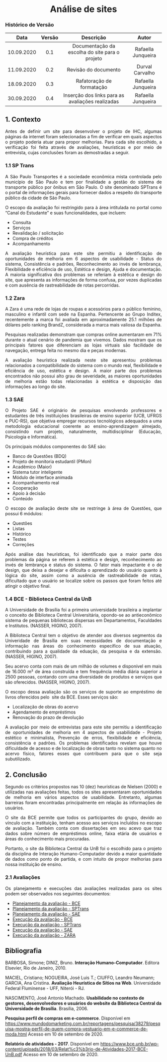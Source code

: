 # <center>Análise de sites

### Histórico de Versão
| Data       | Versão | Descrição            | Autor             |
|:----------:|:------:|:--------------------:|:-----------------:|
| 10.09.2020 | 0.1 | Documentação da escolha do site para o projeto | Rafaella Junqueira |
| 11.09.2020 | 0.2 | Revisão do documento | Durval Carvalho |
| 18.09.2020 | 0.3 | Rafatoração de formatação | Rafaella Junqueira |
| 30.09.2020 | 0.4 | Inserção dos links para as avaliações realizadas | Rafaella Junqueira |

<div align="justify">

## 1. Contexto
Antes de definir um site para desenvolver o projeto de IHC, algumas páginas da internet foram selecionadas a fim de verificar em quais aspectos o projeto poderia atuar para propor melhorias. Para cada site escolhido, a verificação foi feita através de avaliações, heurísticas e por meio de entrevista, cujas conclusões foram as demostradas a seguir.

### 1.1 SP Trans
A São Paulo Transportes é a sociedade econômica mista controlada pelo município de São Paulo e tem por finalidade ​a gestão do sistema de transporte público por ônibus em São Paulo. O site denominado SPTrans é o portal de informações gerais para fornecer dados a respeito do transporte público da cidade de São Paulo.

O escopo da avaliação foi restringido para à área intitulada no portal como “Canal do Estudante” e suas funcionalidades, que incluem:
- Consulta 
- Serviços
- Revalidação / solicitação
- Compra de créditos
- Acompanhamento

A avaliação heurística para este site permitiu a identificação de oportunidades de melhoria em  6 aspectos de usabilidade - Status do sistema, Consistência e padrões, Reconhecimento ao invés de lembrança, Flexibilidade e eficiência de uso, Estética e design, Ajuda e documentação. A maioria significativa dos problemas se referiam à estética e design do site, que apresenta as informações de forma confusa, por vezes duplicadas e com ausência de rastreabilidade de rotas percorridas.

### 1.2 Zara
A Zara é uma rede de lojas de roupas e acessórios para o público feminino, masculino e infantil com sede na Espanha. Pertencente ao Grupo Inditex, recentemente a marca foi avaliada em aproximadamente 25.1 milhões de dólares pelo ranking BrandZ, considerada a marca mais valiosa da Espanha. 

Pesquisas realizadas demonstram que compras online aumentaram em 71% durante o atual cenário de pandemia que vivemos. Dados mostram que os principais fatores que diferenciam as lojas virtuais são facilidade de navegação, entrega feita no mesmo dia e peças modernas.

A avaliação heurística realizada neste site apresentou problemas relacionados a compatibilidade do sistema com o mundo real, flexibilidade e eficiência de uso, estética e design. A maior parte dos problemas encontrados não possui alto grau de severidade, as maiores oportunidades de melhoria estão todas relacionadas à estética e disposição das informações ao longo do site. 

### 1.3 SAE
O Projeto SAE é originário de pesquisas envolvendo professores e estudantes de três instituições brasileiras
de ensino superior (UCB, UFRGS e PUC-RS), que objetiva empregar recursos tecnológicos adequados a
uma metodologia educacional coerente ao ensino-aprendizagem almejado, consistindo num projeto,
naturalmente, multidisciplinar (Educação, Psicologia e Informática).

Os principais módulos componentes do SAE são:
- Banco de Questões (BDQ)
- Projeto de monitoria estudantil (PMon)
- Acadêmico (Maior)
- Sistema tutor inteligente
- Módulo de interface animada
- Acompanhamento real
- Cooperação
- Apoio à decisão
- Conteúdo

O escopo de avaliação deste site se restringe à área de Questões, que possui 6 módulos:
- Questões
- Listas
- Histórico
- Testes
- Correções

Após análise das heurísticas, foi identificado que a maior parte dos problemas da página se referem à estética e design, reconhecimento ao invés de lembrança e status do sistema. O fator mais impactante é o de design, que deixa a desejar e dificulta o aprendizado do usuário quanto à lógica do site, assim como a ausência de rastreabilidade de rotas, dificultado que o usuário se localize sobre os passos que foram feitos até atingir o objetivo final.

### 1.4 BCE - Biblioteca Central da UnB
A Universidade de Brasília foi a primeira universidade brasileira a implantar o conceito de Biblioteca Central Universitária, opondo-se ao antieconômico sistema de pequenas bibliotecas dispersas em Departamentos, Faculdades e Institutos. (NASSER, HIGINO, 2007).

A Biblioteca Central tem o objetivo de atender aos diversos segmentos da Univeridade de Brasília em suas necessidades de documentação e informação nas áreas do conhecimento específico de sua atuação, contribuindo para a qualidade da eduação, da pesquisa e da extensão. (NASSER, HIGINO, 2007).

Seu acervo conta com mais de um milhão de volumes e disponível em mais de 16.000 m² de área construída e tem frequência média diária superior a 2500 pessoas, contando com uma diversidade de produtos e serviços que são oferecidos. (NASSER, HIGINO, 2007).

O escopo dessa avaliação são os serviços de suporte ao empréstimo de livros oferecidos pelo ​ site da BCE​. Esses serviços são:
- Localização de obras do acervo
- Agendamento de empréstimos
- Renovação do prazo de devolução

A avaliação por meio de entrevistas para este site permitiu a identificação de oportunidades de melhoria em 4 aspectos de usabilidade - Projeto estético e minimalista, Prevenção de erros, flexibilidade e eficiência, consistência e padrões. Os problemas identificados revelam que houve dificuldade de acesso e de localização de obras​ tanto no sistema quanto no acervo físico, fatores esses que contribuem para que o site seja subutilizado. 

## 2. Conclusão
Segundo os critérios propostos nas 10 (dez) heurísticas de Nielsen (2000) e utilizadas nas avaliações feitas, todos os sites apresentaram oportunidades de melhoria em vários aspectos de usabilidade. Entretanto, algumas barreiras foram encontradas principalmente em relação às informações de usuários.

O site da BCE permite que todos os participantes do grupo, devido ao vínculo com a instituição, tenham acesso aos serviços incluídos no escopo de avaliação. Também conta com dissertações em seu acevo que traz dados sobre número de empréstimos online, faixa etária de usuários e áreas do conhecimento mais procuradas.

Portanto, o site da Biblioteca Central da UnB foi o escolhido para o projeto da disciplina de Interação Humano-Computador devido a maior quantidade de dados como ponto de partida, e com intuito de propor melhorias para nossa instituição de ensino.

### 2.1  Avaliações 
Os planejamento e execuções das avaliações realizadas para os sites podem ser observados nos seguintes documentos:

- [Planejamento da avaliação - BCE](/pages/ponto_de_controle_1/avaliacoes_sites/planejamento_bce.md)
- [Planejamento da avaliação - SPTrans](/pages/ponto_de_controle_1/avaliacoes_sites/planejamento_SPTrans.md)
- [Planejamento da avaliação - SAE](/pages/ponto_de_controle_1/avaliacoes_sites/planejamento_sae.md)
- [Execução da avaliação - BCE](/pages/ponto_de_controle_1/avaliacoes_sites/avaliacao_bce.md)
- [Execução da avaliação - SPTrans](/pages/ponto_de_controle_1/avaliacoes_sites/avaliacao_SPTrans.md)
- [Execução da avaliação - SAE](/pages/ponto_de_controle_1/avaliacoes_sites/avaliacao_sae.md)
- [Execução da avaliação - ZARA](/pages/ponto_de_controle_1/avaliacoes_sites/avaliacao_zara.md)


</div>

## Bibliografia

BARBOSA, Simone; DINIZ, Bruno. **Interação Humano-Computador**. Editora Elsevier, Rio de Janeiro,
2010.

MACIEL, Cristiano; NOGUEIRA, José Luis T.; CIUFFO, Leandro Neumann; GARCIA, Ana Cristina.
**Avaliação Heurística de Sítios na Web**. Universidade Federal Fluminense - UFF, Niterói - RJ.

NASCIMENTO, José Antonio Machado. **Usabilidade no contexto de gestores, desenvolvedores e usuários do website da Biblioteca Central da Universidade de Brasília**. Brasília, 2006.

**Pesquisa perfil de compras em e-commerce**. Disponível em https://www.mundodomarketing.com.br/reportagens/pesquisa/38279/pesquisa-mostra-perfil-de-quem-compra-vestuario-em-e-commerce-de-moda.html Acesso em 10 de setembro de 2020.

**Relatório de atividades - 2017**. Disponível em https://www.bce.unb.br/wp-content/uploads/2018/03/Relat%c3%b3rio-de-Atividades-2017-BCE-UnB.pdf Acesso em 10 de setembro de 2020.